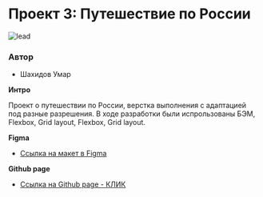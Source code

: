 # Проект 3: Путешествие по России
![lead](https://i.ibb.co/xzcBBRB/2023-02-21-214855.png)

### Автор
* Шахидов Умар

**Интро**

Проект о путешествии по России, верстка выполнения с адаптацией под разные разрешения.
В ходе разработки были испрользованы БЭМ, Flexbox, Grid layout, Flexbox, Grid layout.

**Figma**

* [Ссылка на макет в Figma](https://www.figma.com/file/5S2WSbEFL6awjVWJ0NWL8Q/Sprint-3_-Russia-_-desktop-mobile?node-id=28503%3A0)

**Github page**

* [Ссылка на  Github page - КЛИК](https://umareth.github.io/russian-travel/)